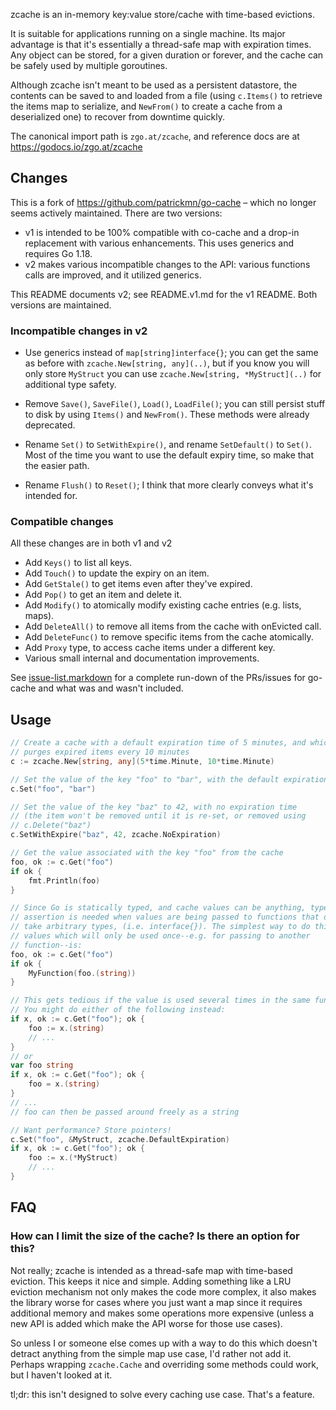 zcache is an in-memory key:value store/cache with time-based evictions.

It is suitable for applications running on a single machine. Its major advantage
is that it's essentially a thread-safe map with expiration times. Any object can
be stored, for a given duration or forever, and the cache can be safely used by
multiple goroutines.

Although zcache isn't meant to be used as a persistent datastore, the contents
can be saved to and loaded from a file (using `c.Items()` to retrieve the items
map to serialize, and `NewFrom()` to create a cache from a deserialized one) to
recover from downtime quickly.

The canonical import path is `zgo.at/zcache`, and reference docs are at
https://godocs.io/zgo.at/zcache

Changes
-------
This is a fork of https://github.com/patrickmn/go-cache – which no longer seems
actively maintained. There are two versions:

- v1 is intended to be 100% compatible with co-cache and a drop-in replacement
  with various enhancements. This uses generics and requires Go 1.18.
- v2 makes various incompatible changes to the API: various functions calls are
  improved, and it utilized generics.

This README documents v2; see README.v1.md for the v1 README. Both versions are
maintained.

### Incompatible changes in v2
- Use generics instead of `map[string]interface{}`; you can get the same as
  before with `zcache.New[string, any](..)`, but if you know you will only
  store `MyStruct` you can use `zcache.New[string, *MyStruct](..)` for
  additional type safety.

- Remove `Save()`, `SaveFile()`, `Load()`, `LoadFile()`; you can still persist
  stuff to disk by using `Items()` and `NewFrom()`. These methods were already
  deprecated.

- Rename `Set()` to `SetWithExpire()`, and rename `SetDefault()` to `Set()`.
  Most of the time you want to use the default expiry time, so make that the
  easier path.

- Rename `Flush()` to `Reset()`; I think that more clearly conveys what it's
  intended for.

### Compatible changes
All these changes are in both v1 and v2

- Add `Keys()` to list all keys.
- Add `Touch()` to update the expiry on an item.
- Add `GetStale()` to get items even after they've expired.
- Add `Pop()` to get an item and delete it.
- Add `Modify()` to atomically modify existing cache entries (e.g. lists, maps).
- Add `DeleteAll()` to remove all items from the cache with onEvicted call.
- Add `DeleteFunc()` to remove specific items from the cache atomically.
- Add `Proxy` type, to access cache items under a different key.
- Various small internal and documentation improvements.

See [issue-list.markdown](/issue-list.markdown) for a complete run-down of the
PRs/issues for go-cache and what was and wasn't included.

Usage
-----

```go
// Create a cache with a default expiration time of 5 minutes, and which
// purges expired items every 10 minutes
c := zcache.New[string, any](5*time.Minute, 10*time.Minute)

// Set the value of the key "foo" to "bar", with the default expiration time
c.Set("foo", "bar")

// Set the value of the key "baz" to 42, with no expiration time
// (the item won't be removed until it is re-set, or removed using
// c.Delete("baz")
c.SetWithExpire("baz", 42, zcache.NoExpiration)

// Get the value associated with the key "foo" from the cache
foo, ok := c.Get("foo")
if ok {
    fmt.Println(foo)
}

// Since Go is statically typed, and cache values can be anything, type
// assertion is needed when values are being passed to functions that don't
// take arbitrary types, (i.e. interface{}). The simplest way to do this for
// values which will only be used once--e.g. for passing to another
// function--is:
foo, ok := c.Get("foo")
if ok {
    MyFunction(foo.(string))
}

// This gets tedious if the value is used several times in the same function.
// You might do either of the following instead:
if x, ok := c.Get("foo"); ok {
    foo := x.(string)
    // ...
}
// or
var foo string
if x, ok := c.Get("foo"); ok {
    foo = x.(string)
}
// ...
// foo can then be passed around freely as a string

// Want performance? Store pointers!
c.Set("foo", &MyStruct, zcache.DefaultExpiration)
if x, ok := c.Get("foo"); ok {
    foo := x.(*MyStruct)
    // ...
}
```

FAQ
---

### How can I limit the size of the cache? Is there an option for this?
Not really; zcache is intended as a thread-safe map with time-based eviction.
This keeps it nice and simple. Adding something like a LRU eviction mechanism
not only makes the code more complex, it also makes the library worse for cases
where you just want a map since it requires additional memory and makes some
operations more expensive (unless a new API is added which make the API worse
for those use cases).

So unless I or someone else comes up with a way to do this which doesn't detract
anything from the simple map use case, I'd rather not add it. Perhaps wrapping
`zcache.Cache` and overriding some methods could work, but I haven't looked at
it.

tl;dr: this isn't designed to solve every caching use case. That's a feature.

